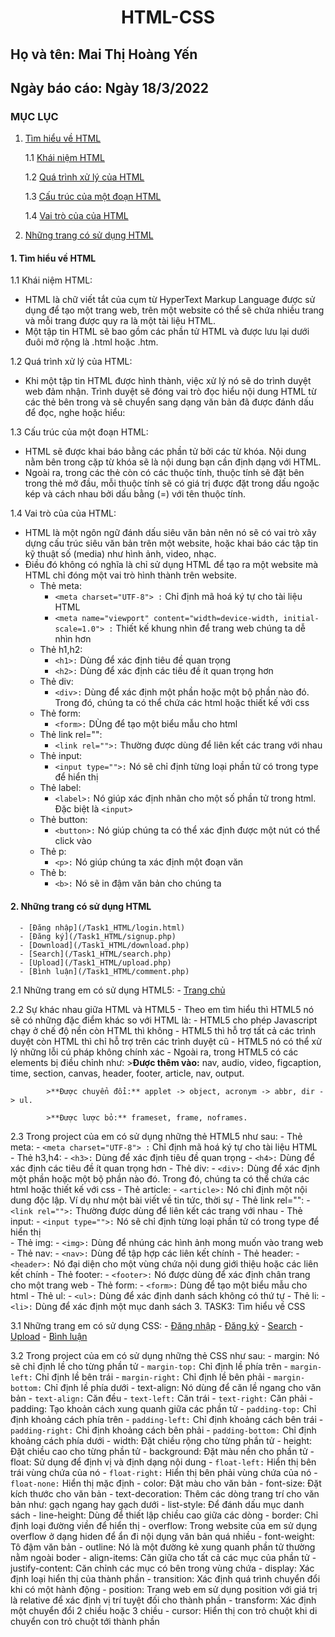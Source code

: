  # <div align="center"><p> HTML-CSS </p></div>
 ## Họ và tên: Mai Thị Hoàng Yến
 ## Ngày báo cáo: Ngày 18/3/2022
 ### MỤC LỤC
  1. [Tìm hiểu về HTML](#lythuyet)
  
     1.1 [Khái niệm HTML](#kn)
     
     1.2 [Quá trình xử lý của HTML](#qt)
     
     1.3 [Cấu trúc của một đoạn HTML](#ct)
     
     1.4 [Vai trò của của HTML](#vt)
     
  2. [Những trang có sử dụng HTML](#thuchanh)  
#### 1. Tìm hiểu về HTML <a name="lythuyet"></a>
1.1 Khái niệm HTML:<a name="kn"></a>
 - HTML là chữ viết tắt của cụm từ HyperText Markup Language được sử dụng để tạo một trang web, trên một website có thể sẽ chứa nhiều trang và mỗi trang được quy ra là một tài liệu HTML.
 - Một tập tin HTML sẽ bao gồm các phần tử HTML và được lưu lại dưới đuôi mở rộng là .html hoặc .htm.
 
1.2  Quá trình xử lý của HTML:<a name="qt"></a>
 - Khi một tập tin HTML được hình thành, việc xử lý nó sẽ do trình duyệt web đảm nhận. Trình duyệt sẽ đóng vai trò đọc hiểu nội dung HTML từ các thẻ bên trong và sẽ chuyển sang dạng văn bản đã được đánh dấu để đọc, nghe hoặc hiểu:
 
1.3  Cấu trúc của một đoạn HTML:<a name="ct"></a>
 - HTML sẽ được khai báo bằng các phần tử bởi các từ khóa. Nội dung nằm bên trong cặp từ khóa sẽ là nội dung bạn cần định dạng với HTML.
 - Ngoài ra, trong các thẻ còn có các thuộc tính, thuộc tính sẽ đặt bên trong thẻ mở đầu, mỗi thuộc tính sẽ có giá trị được đặt trong dấu ngoặc kép và cách nhau bởi dấu bằng (=) với tên thuộc tính.

1.4  Vai trò của của HTML:<a name="vt"></a>
 - HTML là một ngôn ngữ đánh dấu siêu văn bản nên nó sẽ có vai trò xây dựng cấu trúc siêu văn bản trên một website, hoặc khai báo các tập tin kỹ thuật số (media) như hình ảnh, video, nhạc. 
 - Điều đó không có nghĩa là chỉ sử dụng HTML để tạo ra một website mà HTML chỉ đóng một vai trò hình thành trên website.
      - Thẻ meta:
        - `<meta charset="UTF-8"> :` Chỉ định mã hoá ký tự cho tài liệu HTML       
        - `<meta name="viewport" content="width=device-width, initial-scale=1.0"> :` Thiết kế khung nhìn để trang web chúng ta dễ nhìn hơn
      - Thẻ h1,h2:
        - `<h1>:` Dùng để xác định tiêu đề quan trọng 
        - `<h2>:` Dùng để xác định các tiêu đề ít quan trọng hơn
      - Thẻ div:
        - `<div>:` Dùng để xác định một phần hoặc một bộ phần nào đó. Trong đó, chúng ta có thể chứa các html hoặc thiết kế với css 
      - Thẻ form:
        - `<form>:` DÙng để tạo một biểu mẫu cho html 
      - Thẻ link rel="":
        - `<link rel="">:` Thường được dùng để liên kết các trang với nhau 
      - Thẻ input:
        - `<input type="">:` Nó sẽ chỉ định từng loại phần tử có trong type để hiển thị  
      - Thẻ label:
        - `<label>:` Nó giúp xác định nhãn cho một số phần tử trong html. Đặc biệt là `<input>` 
      - Thẻ button:
        - `<button>:` Nó giúp chúng ta có thể xác định được một nút có thể click vào  
      - Thẻ p:
        - `<p>:` Nó giúp chúng ta xác định một đoạn văn
      - Thẻ b:
        - `<b>:` Nó sẽ in đậm văn bản cho chúng ta
#### 2. Những trang có sử dụng HTML <a name="thuchanh"></a>
      - [Đăng nhập](/Task1_HTML/login.html)
      - [Đăng ký](/Task1_HTML/signup.php)
      - [Download](/Task1_HTML/download.php)
      - [Search](/Task1_HTML/search.php)
      - [Upload](/Task1_HTML/upload.php)
      - [Bình luận](/Task1_HTML/comment.php)

   2.1 Những trang em có sử dụng HTML5:
      - [Trang chủ](/Task1_HTML/index.html)
   
   2.2 Sự khác nhau giữa HTML và HTML5
     - Theo em tìm hiểu thì HTML5 nó sẽ có những đặc điểm khác so với HTML là:
       - HTML5 cho phép Javascript chạy ở chế độ nền còn HTML thì không
       - HTML5 thì hỗ trợ tất cả các trình duyệt còn HTML thì chỉ hỗ trợ trên các trình duyệt cũ
       - HTML5 nó có thể xử lý những lỗi cú pháp không chính xác
       - Ngoài ra, trong HTML5 có các elements bị điều chỉnh như:
            >**Được thêm vào:** nav, audio, video, figcaption, time, section, canvas, header, footer, article, nav, output.
            
            >**Được chuyển đổi:** applet -> object, acronym -> abbr, dir -> ul.
            
            >**Được lược bỏ:** frameset, frame, noframes.
            
   2.3 Trong project của em có sử dụng những thẻ HTML5 như sau:
      - Thẻ meta:
        - `<meta charset="UTF-8"> :` Chỉ định mã hoá ký tự cho tài liệu HTML    
     - Thẻ h3,h4:
        - `<h3>:` Dùng để xác định tiêu đề quan trọng 
        - `<h4>:` Dùng để xác định các tiêu đề ít quan trọng hơn
      - Thẻ div:
        - `<div>:` Dùng để xác định một phần hoặc một bộ phần nào đó. Trong đó, chúng ta có thể chứa các html hoặc thiết kế với css 
      - Thẻ article:
        - `<article>:` Nó chỉ định một nội dung độc lập. Ví dụ như một bài viết về tin tức, thời sự 
      - Thẻ link rel="":
        - `<link rel="">:` Thường được dùng để liên kết các trang với nhau 
      - Thẻ input:
        - `<input type="">:` Nó sẽ chỉ định từng loại phần tử có trong type để hiển thị  
      - Thẻ img:
        - `<img>:` Dùng để nhúng các hình ảnh mong muốn vào trang web 
      - Thẻ nav:
        - `<nav>:` Dùng để tập hợp các liên kết chính 
      - Thẻ header:
        - `<header>:` Nó đại diện cho một vùng chứa nội dung giới thiệu hoặc các liên kết chính 
      - Thẻ footer:
        - `<footer>:` Nó được dùng để xác định chân trang cho một trang web 
      - Thẻ form:
        - `<form>:` Dùng để tạo một biểu mẫu cho html
      - Thẻ ul:
        - `<ul>:` Dùng để xác định danh sách không có thứ tự 
      - Thẻ li:
        - `<li>:` Dùng để xác định một mục danh sách 
3. TASK3: Tìm hiểu về CSS

   3.1 Những trang em có sử dụng CSS:
      - [Đăng nhập](/Task1_HTML/login.css)
      - [Đăng ký](/Task1_HTML/signup.css)
      - [Search](/Task1_HTML/search.css)
      - [Upload](/Task1_HTML/upload.css)
      - [Bình luận](/Task1_HTML/comments.css)
      
   3.2 Trong project của em có sử dụng những thẻ CSS như sau: 
      - margin: Nó sẽ chỉ định lề cho từng phần tử
         - `margin-top:` Chỉ định lề phía trên
         - `margin-left:` Chỉ định lề bên trái
         - `margin-right:` Chỉ định lề bên phải
         - `margin-bottom:` Chỉ định lề phía dưới
      - text-align: Nó dùng để căn lề ngang cho văn bản
         - `text-align:` Căn đều
         - `text-left:` Căn trái
         - `text-right:` Căn phải
      - padding: Tạo khoản cách xung quanh giữa các phần tử
         - `padding-top:` Chỉ định khoảng cách phía trên
         - `padding-left:` Chỉ định khoảng cách bên trái
         - `padding-right:` Chỉ định khoảng cách bên phải
         - `padding-bottom:` Chỉ định khoảng cách phía dưới
      - width: Đặt chiều rộng cho từng phần tử
      - height: Đặt chiều cao cho từng phần tử
      - background: Đặt màu nền cho phần tử
      - float: Sử dụng để định vị và định dạng nội dung
         - `float-left:` Hiển thị bên trái vùng chứa của nó
         - `float-right:` Hiển thị bên phải vùng chứa của nó
         - `float-none:` Hiển thị mặc định
      - color: Đặt màu cho văn bản
      - font-size: Đặt kích thước cho văn bản
      - text-decoration: Thêm các dòng trang trí cho văn bản như: gạch ngang hay gạch dưới
      - list-style: Để đánh dấu mục danh sách
      - line-height: Dùng để thiết lập chiều cao giữa các dòng
      - border: Chỉ định loại đường viền để hiển thị
      - overflow: Trong website của em sử dụng overflow ở dạng hiden để ẩn đi nội dụng văn bản quá nhiều
      - font-weight: Tô đậm văn bản 
      - outline: Nó là một đường kẻ xung quanh phần tử thường nằm ngoài boder
      - align-items: Căn giữa cho tất cả các mục của phần tử
      - justify-content: Căn chỉnh các mục có bên trong vùng chứa
      - display: Xác định loại hiển thị của thành phần
      - transition: Xác định quá trình chuyển đổi khi có một hành động
      - position: Trang web em sử dụng position với giá trị là relative để xác định vị trí tuyệt đối cho thành phần
      - transform: Xác định một chuyển đổi 2 chiều hoặc 3 chiều 
      - cursor: Hiển thị con trỏ chuột khi di chuyển con trỏ chuột tới thành phần
